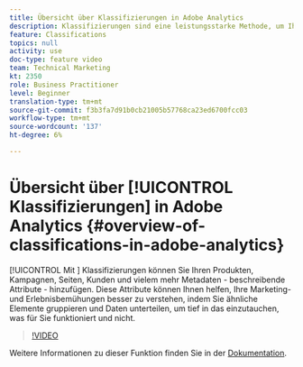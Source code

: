 ```yaml
---
title: Übersicht über Klassifizierungen in Adobe Analytics
description: Klassifizierungen sind eine leistungsstarke Methode, um Ihren Produkten, Kampagnen, Seiten, Kunden und mehr Metadaten - beschreibende Attribute - hinzuzufügen. Diese Attribute können Ihnen helfen, Ihre Marketing- und Erlebnisbemühungen besser zu verstehen, indem Sie ähnliche Elemente gruppieren und Daten unterteilen, um tief in das einzutauchen, was für Sie funktioniert und nicht.
feature: Classifications
topics: null
activity: use
doc-type: feature video
team: Technical Marketing
kt: 2350
role: Business Practitioner
level: Beginner
translation-type: tm+mt
source-git-commit: f3b3fa7d91b0cb21005b57768ca23ed6700fcc03
workflow-type: tm+mt
source-wordcount: '137'
ht-degree: 6%

---
```



# Übersicht über [!UICONTROL Klassifizierungen] in Adobe Analytics {#overview-of-classifications-in-adobe-analytics}

[!UICONTROL Mit ] Klassifizierungen können Sie Ihren Produkten, Kampagnen, Seiten, Kunden und vielem mehr Metadaten - beschreibende Attribute - hinzufügen. Diese Attribute können Ihnen helfen, Ihre Marketing- und Erlebnisbemühungen besser zu verstehen, indem Sie ähnliche Elemente gruppieren und Daten unterteilen, um tief in das einzutauchen, was für Sie funktioniert und nicht.

>[!VIDEO](https://video.tv.adobe.com/v/16853/?quality=12)

Weitere Informationen zu dieser Funktion finden Sie in der [Dokumentation](https://marketing.adobe.com/resources/help/de_DE/reference/classifications.html).
